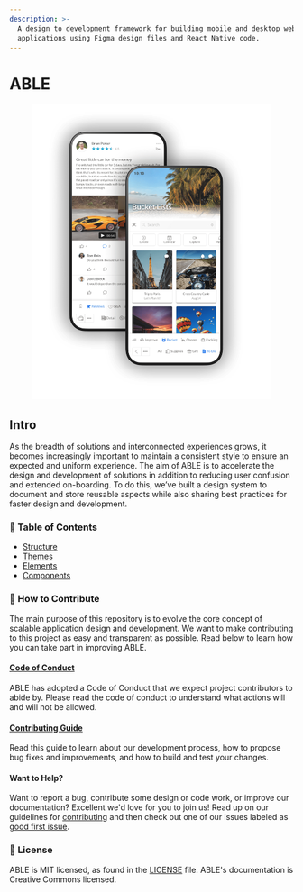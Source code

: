```yaml
---
description: >-
  A design to development framework for building mobile and desktop web
  applications using Figma design files and React Native code.
---
```


# ABLE

<figure><img src=".gitbook/assets/AppPhone-cmp.png" alt=""><figcaption></figcaption></figure>

## Intro

As the breadth of solutions and interconnected experiences grows, it becomes increasingly important to maintain a consistent style to ensure an expected and uniform experience. The aim of ABLE is to accelerate the design and development of solutions in addition to reducing user confusion and extended on-boarding. To do this, we’ve built a design system to document and store reusable aspects while also sharing best practices for faster design and development.

### :book: Table of Contents

* [Structure](intro.md)
* [Themes](overview/)
* [Elements](core/overview/)
* [Components](core/components/)



### :handshake: How to Contribute

The main purpose of this repository is to evolve the core concept of scalable application design and development. We want to make contributing to this project as easy and transparent as possible. Read below to learn how you can take part in improving ABLE.

#### [Code of Conduct](contributing/code\_of\_conduct.md)

ABLE has adopted a Code of Conduct that we expect project contributors to abide by. Please read the code of conduct to understand what actions will and will not be allowed.

#### [Contributing Guide](contributing/)

Read this guide to learn about our development process, how to propose bug fixes and improvements, and how to build and test your changes.

#### Want to Help?

Want to report a bug, contribute some design or code work, or improve our documentation? Excellent we'd love for you to join us! Read up on our guidelines for [contributing](contributing/) and then check out one of our issues labeled as [good first issue](https://github.com/able-app/docs/issues?q=is%3Aissue+is%3Aopen+label%3A%22good+first+issue%22).

### :scroll: License

ABLE is MIT licensed, as found in the [LICENSE](LICENSE) file. ABLE's documentation is Creative Commons licensed.
